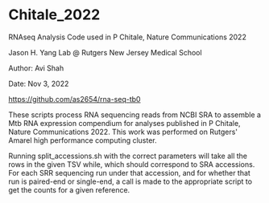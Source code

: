 # Chitale_2022
RNAseq Analysis Code used in P Chitale, Nature Communications 2022

Jason H. Yang Lab @ Rutgers New Jersey Medical School

Author: Avi Shah

Date: Nov 3, 2022

https://github.com/as2654/rna-seq-tb0 

These scripts process RNA sequencing reads from NCBI SRA to assemble a Mtb RNA expression compendium for analyses published in P Chitale, Nature Communications 2022. This work was performed on Rutgers' Amarel high performance computing cluster.

Running split_accessions.sh with the correct parameters will take all the rows in the given TSV while, which should correspond to SRA accessions. For each SRR sequencing run under that accession, and for whether that run is paired-end or single-end, a call is made  to the appropriate script to get the counts for a given reference.
